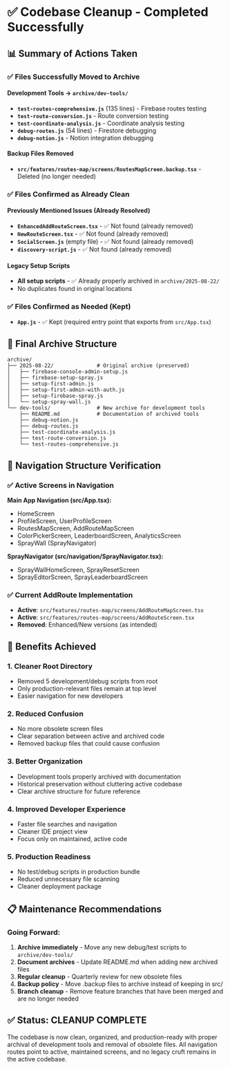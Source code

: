 # ✅ Codebase Cleanup - Completed Successfully

## 📊 Summary of Actions Taken

### ✅ Files Successfully Moved to Archive

#### Development Tools → `archive/dev-tools/`
- **`test-routes-comprehensive.js`** (135 lines) - Firebase routes testing
- **`test-route-conversion.js`** - Route conversion testing  
- **`test-coordinate-analysis.js`** - Coordinate analysis testing
- **`debug-routes.js`** (54 lines) - Firestore debugging
- **`debug-notion.js`** - Notion integration debugging

#### Backup Files Removed
- **`src/features/routes-map/screens/RoutesMapScreen.backup.tsx`** - Deleted (no longer needed)

### ✅ Files Confirmed as Already Clean

#### Previously Mentioned Issues (Already Resolved)
- **`EnhancedAddRouteScreen.tsx`** - ✅ Not found (already removed)
- **`NewRouteScreen.tsx`** - ✅ Not found (already removed)
- **`SocialScreen.js`** (empty file) - ✅ Not found (already removed)
- **`discovery-script.js`** - ✅ Not found (already removed)

#### Legacy Setup Scripts
- **All setup scripts** - ✅ Already properly archived in `archive/2025-08-22/`
- No duplicates found in original locations

### ✅ Files Confirmed as Needed (Kept)
- **`App.js`** - ✅ Kept (required entry point that exports from `src/App.tsx`)

## 📁 Final Archive Structure

```
archive/
├── 2025-08-22/              # Original archive (preserved)
│   ├── firebase-console-admin-setup.js
│   ├── firebase-setup-spray.js
│   ├── setup-first-admin.js
│   ├── setup-first-admin-with-auth.js
│   ├── setup-firebase-spray.js
│   └── setup-spray-wall.js
└── dev-tools/               # New archive for development tools
    ├── README.md            # Documentation of archived tools
    ├── debug-notion.js
    ├── debug-routes.js
    ├── test-coordinate-analysis.js
    ├── test-route-conversion.js
    └── test-routes-comprehensive.js
```

## 🎯 Navigation Structure Verification

### ✅ Active Screens in Navigation
**Main App Navigation (src/App.tsx):**
- HomeScreen
- ProfileScreen, UserProfileScreen  
- RoutesMapScreen, AddRouteMapScreen
- ColorPickerScreen, LeaderboardScreen, AnalyticsScreen
- SprayWall (SprayNavigator)

**SprayNavigator (src/navigation/SprayNavigator.tsx):**
- SprayWallHomeScreen, SprayResetScreen
- SprayEditorScreen, SprayLeaderboardScreen

### ✅ Current AddRoute Implementation
- **Active**: `src/features/routes-map/screens/AddRouteMapScreen.tsx`
- **Active**: `src/features/routes-map/screens/AddRouteScreen.tsx`
- **Removed**: Enhanced/New versions (as intended)

## 🚀 Benefits Achieved

### 1. **Cleaner Root Directory**
- Removed 5 development/debug scripts from root
- Only production-relevant files remain at top level
- Easier navigation for new developers

### 2. **Reduced Confusion**
- No more obsolete screen files
- Clear separation between active and archived code
- Removed backup files that could cause confusion

### 3. **Better Organization**
- Development tools properly archived with documentation
- Historical preservation without cluttering active codebase
- Clear archive structure for future reference

### 4. **Improved Developer Experience**
- Faster file searches and navigation
- Cleaner IDE project view
- Focus only on maintained, active code

### 5. **Production Readiness**
- No test/debug scripts in production bundle
- Reduced unnecessary file scanning
- Cleaner deployment package

## 📋 Maintenance Recommendations

### Going Forward:
1. **Archive immediately** - Move any new debug/test scripts to `archive/dev-tools/`
2. **Document archives** - Update README.md when adding new archived files
3. **Regular cleanup** - Quarterly review for new obsolete files
4. **Backup policy** - Move .backup files to archive instead of keeping in src/
5. **Branch cleanup** - Remove feature branches that have been merged and are no longer needed

## ✅ Status: CLEANUP COMPLETE

The codebase is now clean, organized, and production-ready with proper archival of development tools and removal of obsolete files. All navigation routes point to active, maintained screens, and no legacy cruft remains in the active codebase.
